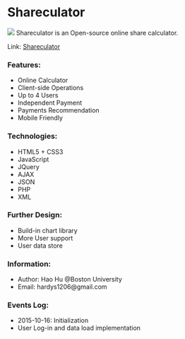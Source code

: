 # Shareculator
<img src="http://hhao.hostei.com/shareculator/pic/logo.png"/>
Shareculator is an Open-source online share calculator.
<p>Link: <a href="http://hhao.hostei.com/shareculator/index.html" target="_blank">Shareculator</a></p>

<h3>Features: </h3>
  <ul>
    <li>Online Calculator</li>
    <li>Client-side Operations</li>
    <li>Up to 4 Users</li>
    <li>Independent Payment</li>
    <li>Payments Recommendation</li>
    <li>Mobile Friendly</li>
  </ul>

<h3>Technologies: </h3>
  <ul>
    <li>HTML5 + CSS3</li>
    <li>JavaScript</li>
    <li>JQuery</li>
    <li>AJAX</li>
    <li>JSON</li>
    <li>PHP</li>
    <li>XML</li>
  </ul>

<h3>Further Design: </h3>
  <ul>
    <li>Build-in chart library</li>
    <li>More User support</li>
    <li>User data store</li>
  </ul>


<h3>Information: </h3>
  <ul>
    <li>Author: Hao Hu @Boston University</li>
    <li>Email:  hardys1206@gmail.com</li>
  </ul>

<h3>Events Log:</h3>
  <ul>
    <li>2015-10-16: Initialization</li>
    <li>User Log-in and data load implementation</li>
  </ul>
